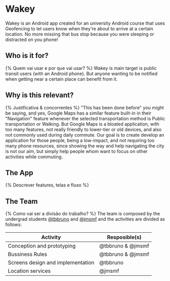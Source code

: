 # Wakey
Wakey is an Android app created for an university Android course that uses Geofencing to let users know when they're about to arrive at a certain location. No more missing that bus stop because you were sleeping or distracted on you phone!

## Who is it for?
{% Quem vai usar e por que vai usar? %}
Wakey is main target is public transit users (with an Android phone). But anyone wanting to be notified when getting near a certain place can benefit from it.

## Why is this relevant?
{% Justificativa & concorrentes %}
"This has been done before" you might be saying, and yes, Google Maps has a similar feature built-in in their "Navigation" feature whenever the selected transportation method is Public transportation or Walking. But Google Maps is a bloated application, with too many features, not really friendly to lower-tier or old devices, and also not commonly used during daily commute. Our goal is to create develop an application for those people, being a low-impact, and not requiring too many phone resources, since showing the way and help navigating the city is not our aim, but simply help people whom want to focus on other activities while commuting. 

## The App
{% Descrever features, telas e fluxo %}


## The Team
{% Como vai ser a divisão do trabalho? %}
The team is composed by the undergrad students [@tbbruno](http://github.com/tbbruno) and [@jmsmf](http://github.com/jmsmf) and the activities are divided as follows:

| Activity | Resposible(s) |
| --- | --- |
| Conception and prototyping | @tbbruno & @jmsmf|
| Bussiness Rules | @tbbruno & @jmsmf |
|  Screens design and implementation | @tbbruno |
| Location services | @jmsmf |
